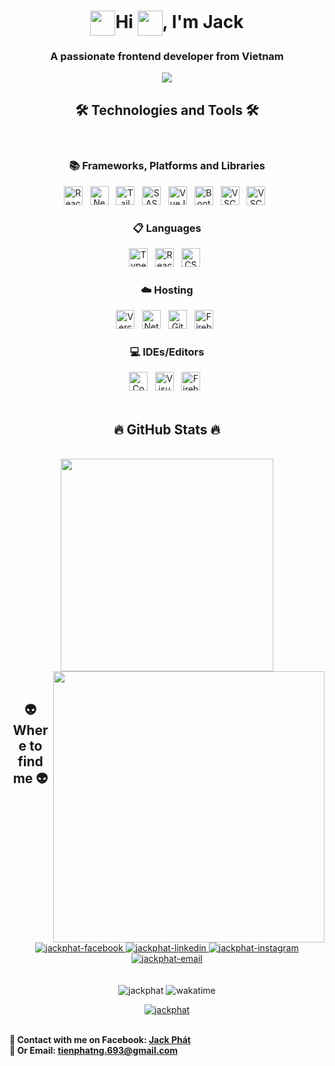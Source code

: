 <!-- JackPhat -->
<h1 align="center"><img align="center" src="https://media.tenor.com/MdI9bTt7NMgAAAAi/good-evening-hand-wave.gif" width="40" height="40"/>Hi <img align="center" src="https://media.tenor.com/e3GqicbfhMYAAAAi/get-greeting-get-greetings.gif" width="40" height="40" />, I'm Jack</h1>
<h3 align="center">A passionate frontend developer from Vietnam</h3>
<p align="center" >
  <img src="https://media1.tenor.com/m/K3OBpzsXzxYAAAAC/cat-nyan-cat.gif" />
  </p>
<h2 align="center">🛠 Technologies and Tools 🛠</h2>
<br>
<!-- https://simpleicons.org/ -->
<div align="center">
  <div>
  <h3>📚 Frameworks, Platforms and Libraries</h3>
    <span><img src="https://img.shields.io/badge/ReactJS-00daf8?style=for-the-badge&logo=react&logoColor=white" alt="ReactJS logo" title="ReactJS" height="30" /></span>
&nbsp;
    <span><img src="https://img.shields.io/badge/NextJS-000000?style=for-the-badge&logo=next.js&logoColor=white" alt="NextJS logo" title="NextJS" height="30" /></span>
&nbsp;
    <span><img src="https://img.shields.io/badge/TailwindCSS-38B2AC?style=for-the-badge&logo=tailwind-css&logoColor=white" alt="TailwindCSS logo" title="TailwindCSS" height="30" /></span>
&nbsp;
    <span><img src="https://img.shields.io/badge/Sass-CC6699?style=for-the-badge&logo=sass&logoColor=white" alt="SASS logo" title="SASS" height="30" /></span>
&nbsp;
    <span><img src="https://img.shields.io/badge/vuejs-%2335495e.svg?style=for-the-badge&logo=vuedotjs&logoColor=%234FC08D" alt="VueJS logo" title="Javascript" height="30" /></span>
&nbsp;
    <span><img src="https://img.shields.io/badge/Bootstrap-7952B3?style=for-the-badge&logo=bootstrap&logoColor=white" alt="Bootstrap logo" title="Bootstrap" height="30" /></span>
&nbsp;
    <span><img src="https://img.shields.io/badge/Framer-007ACC?style=for-the-badge&logo=Framer&logoColor=white" alt="VSCode logo" title="VSCode" height="30" /></span>
&nbsp;
    <span><img src="https://img.shields.io/badge/vite-%23646CFF.svg?style=for-the-badge&logo=vite&logoColor=white" alt="VSCode logo" title="VSCode" height="30" /></span>
&nbsp;
  </div>
  <div>
     <h3>📋 Languages</h3>
    <span><img src="https://img.shields.io/badge/typescript-%23007ACC.svg?style=for-the-badge&logo=typescript&logoColor=white" alt="TypeScript logo" title="Typescript" height="30" /></span>
&nbsp;
<span><img src="https://img.shields.io/badge/javascript-%23323330.svg?style=for-the-badge&logo=javascript&logoColor=%23F7DF1E" alt="ReactJS logo" title="Javascript" height="30" /></span>
&nbsp;
    <span><img src="https://img.shields.io/badge/CSS3-1572B6?style=for-the-badge&logo=css3&logoColor=white" alt="CSS3 logo" title="CSS3" height="30" /></span>
&nbsp;
  </div>
<div>
  <h3>☁️ Hosting</h3>
  <span><img src="https://img.shields.io/badge/vercel-%23000000.svg?style=for-the-badge&logo=vercel&logoColor=white" alt="Vercel logo" title="Vercel" height="30" /></span>
&nbsp;
    <span><img src="https://img.shields.io/badge/netlify-%23000000.svg?style=for-the-badge&logo=netlify&logoColor=#00C7B7" alt="Netlify logo" title="Netlify" height="30" /></span>
&nbsp;
   <span><img src="https://img.shields.io/badge/github%20pages-121013?style=for-the-badge&logo=github&logoColor=white" alt="Github Pages logo" title="Github Pages" height="30" /></span>
&nbsp;
   <span><img src="https://img.shields.io/badge/firebase-%23039BE5.svg?style=for-the-badge&logo=firebase" alt="Firebase logo" title="Firebase" height="30" /></span>
&nbsp;
</div>
  <div>
    <h3>💻 IDEs/Editors</h3>
    <span><img src="https://img.shields.io/badge/CodePen-white?style=for-the-badge&logo=codepen&logoColor=black" alt="CodePen logo" title="CodePen" height="30" /></span>
&nbsp;
    <span><img src="https://img.shields.io/badge/Visual%20Studio%20Code-0078d7.svg?style=for-the-badge&logo=visual-studio-code&logoColor=white" alt="Visual Studio Code logo" title="Visual Studio Code" height="30" /></span>
&nbsp;
    <span><img src="https://img.shields.io/badge/firebase-%23039BE5.svg?style=for-the-badge&logo=firebase" alt="Firebase logo" title="Firebase" height="30" /></span>
&nbsp;
  </div>
</div>

<br />
<h2 align="center">🔥 GitHub Stats 🔥</h2>
<!-- https://github.com/anuraghazra/github-readme-stats -->
<br>
<div align=center>
  <a href="#" title="Jack">
    <img width="340" align="center" src="https://github-readme-stats.vercel.app/api/top-langs/?username=PhatJack&layout=compact&theme=dracula&border_color=61dafb&hide_border=true" />
  </a>
  <a href="#" title="JackPhatdev">
    <img align="right" width="434" src="https://github-readme-stats.vercel.app/api?username=PhatJack&show_icons=true&theme=dracula&border_color=61dafb&hide_border=true" />
  </a>
</div>

<br>
<h2 align="center">👽 Where to find me 👽</h2>
<br>
<!-- https://icons8.com -->
<div align="center">
  <a href="https://www.facebook.com/jack.willam2003/" target="blank">
    <img src="https://img.icons8.com/bubbles/100/000000/facebook-new.png" alt="jackphat-facebook" />
  </a>
  <a href="https://www.linkedin.com/in/phat-nguyen-tien-733397286/" target="blank">
    <img src="https://img.icons8.com/bubbles/100/000000/linkedin.png" alt="jackphat-linkedin" />
  </a>
  <a href="https://www.instagram.com/sep_neit.tahp/" target="blank">
    <img src="https://img.icons8.com/bubbles/100/000000/instagram.png" alt="jackphat-instagram" />
  </a>
  <a href="mailto:tienphatng.693@gmail.com" target="top">
    <img src="https://img.icons8.com/bubbles/100/000000/apple-mail.png" alt="jackphat-email" />
  </a>
</div>
 
<br>
<br>
<div align="center">
<span align="center"> <img src="https://komarev.com/ghpvc/?username=PhatJack&label=Profile%20views&color=0e75b6&style=flat" alt="jackphat" /> </span>
<span><img src="https://wakatime.com/badge/user/d6664d78-1388-4852-bd87-7a50ada7c28d.svg" alt="wakatime" /></span>
</div>
<p align="center"> <a href="https://github.com/ryo-ma/github-profile-trophy"><img src="https://github-profile-trophy.vercel.app/?username=PhatJack&theme=onedark" alt="jackphat" /></a> </p>

<p>
  <br>
  <strong>🔗 Contact with me on Facebook: <a href="https://www.facebook.com/jack.willam2003/" target="_blank">Jack Phát</a></strong>
  <br>
  <strong>📧 Or Email: <a href="mailto:tienphatng.693@gmail.com" target="_top">tienphatng.693@gmail.com</a></strong>
</p>
